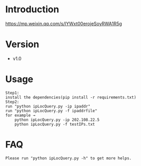 # Introduction
https://mp.weixin.qq.com/s/lYWxt00erojeSoyRWA1R5g

# Version
- v1.0

# Usage
```
Step1:
install the dependencies(pip install -r requirements.txt)
Step2:
run "python ipLocQuery.py -ip ipaddr"
run "python ipLocQuery.py -f ipaddrfile"
for example →
	python ipLocQuery.py -ip 202.108.22.5
	python ipLocQuery.py -f testIPs.txt
```

# FAQ
```
Please run "python ipLocQuery.py -h" to get more helps.
```